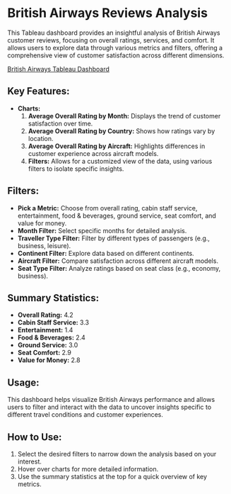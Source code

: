 # British Airways Reviews Analysis

This Tableau dashboard provides an insightful analysis of British Airways customer reviews, focusing on overall ratings, services, and comfort. It allows users to explore data through various metrics and filters, offering a comprehensive view of customer satisfaction across different dimensions.

[British Airways Tableau Dashboard](https://github.com/Meghana157/British-Airways-Review-Analysis/blob/main/British_airways.png)

## Key Features:
- **Charts:**
  1. **Average Overall Rating by Month:** Displays the trend of customer satisfaction over time.
  2. **Average Overall Rating by Country:** Shows how ratings vary by location.
  3. **Average Overall Rating by Aircraft:** Highlights differences in customer experience across aircraft models.
  4. **Filters:** Allows for a customized view of the data, using various filters to isolate specific insights.

## Filters:
- **Pick a Metric:** Choose from overall rating, cabin staff service, entertainment, food & beverages, ground service, seat comfort, and value for money.
- **Month Filter:** Select specific months for detailed analysis.
- **Traveller Type Filter:** Filter by different types of passengers (e.g., business, leisure).
- **Continent Filter:** Explore data based on different continents.
- **Aircraft Filter:** Compare satisfaction across different aircraft models.
- **Seat Type Filter:** Analyze ratings based on seat class (e.g., economy, business).

## Summary Statistics:
- **Overall Rating:** 4.2
- **Cabin Staff Service:** 3.3
- **Entertainment:** 1.4
- **Food & Beverages:** 2.4
- **Ground Service:** 3.0
- **Seat Comfort:** 2.9
- **Value for Money:** 2.8

## Usage:
This dashboard helps visualize British Airways performance and allows users to filter and interact with the data to uncover insights specific to different travel conditions and customer experiences.

## How to Use:
1. Select the desired filters to narrow down the analysis based on your interest.
2. Hover over charts for more detailed information.
3. Use the summary statistics at the top for a quick overview of key metrics.

